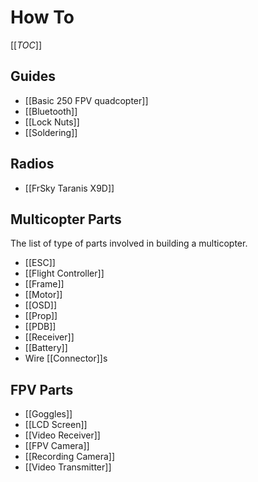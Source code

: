 # How To

[[_TOC_]]

## Guides

* [[Basic 250 FPV quadcopter]]
* [[Bluetooth]]
* [[Lock Nuts]]
* [[Soldering]]

## Radios

* [[FrSky Taranis X9D]]

## Multicopter Parts

The list of type of parts involved in building a multicopter.

* [[ESC]]
* [[Flight Controller]]
* [[Frame]]
* [[Motor]]
* [[OSD]]
* [[Prop]]
* [[PDB]]
* [[Receiver]]
* [[Battery]]
* Wire [[Connector]]s

## FPV Parts

* [[Goggles]]
* [[LCD Screen]]
* [[Video Receiver]]
* [[FPV Camera]]
* [[Recording Camera]]
* [[Video Transmitter]]
